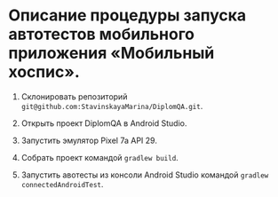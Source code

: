 # Описание процедуры запуска автотестов мобильного приложения «Мобильный хоспис».

1. Склонировать репозиторий `git@github.com:StavinskayaMarina/DiplomQA.git`.

2. Открыть проект DiplomQA в Android Studio.

3. Запустить эмулятор Pixel 7a API 29.

4. Собрать проект командой `gradlew build`.

5. Запустить авотесты из конcоли Android Studio командой `gradlew connectedAndroidTest`.

